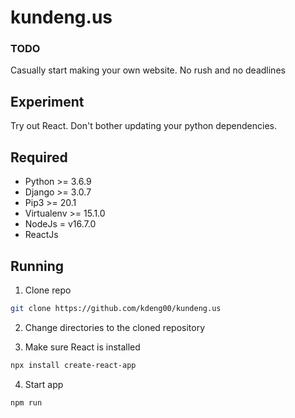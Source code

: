 # kundeng.us

### TODO
Casually start making your own website. No rush and no deadlines


## Experiment

Try out React. Don't bother updating your python dependencies.



## Required
* Python >= 3.6.9
* Django >= 3.0.7
* Pip3 >= 20.1
* Virtualenv >= 15.1.0
* NodeJs = v16.7.0
* ReactJs


## Running
1. Clone repo
```Bash 
git clone https://github.com/kdeng00/kundeng.us
```

2. Change directories to the cloned repository

3. Make sure React is installed
```Bash
npx install create-react-app
```

4. Start app
```Bash
npm run
```

